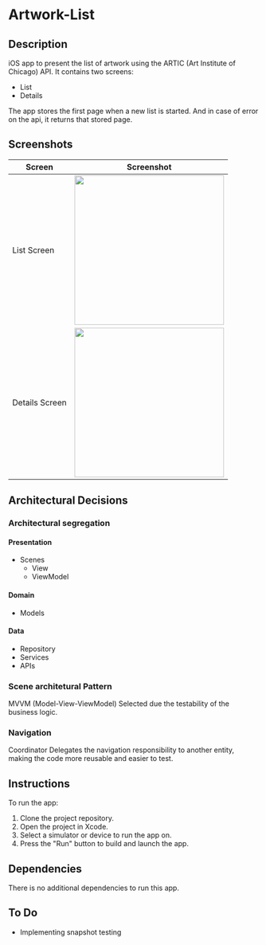 # Artwork-List

## Description

iOS app to present the list of artwork using the ARTIC (Art Institute of Chicago) API. It contains two screens:
- List
- Details

The app stores the first page when a new list is started. And in case of error on the api, it returns that stored page.

## Screenshots

| Screen | Screenshot |
| -------------| --------------------- |
| List Screen   | <img src="https://github.com/GiovaneMenezes/Artwork-List/assets/9324224/7a88d3f6-b936-4795-acb6-00cb093c06bf" width="300"> |
| Details Screen| <img src="https://github.com/GiovaneMenezes/Artwork-List/assets/9324224/1d53d2b8-9e07-4947-904c-43f0d86e9229" width="300"> |


## Architectural Decisions

### Architectural segregation

#### Presentation

- Scenes
  - View
  - ViewModel

#### Domain

- Models

#### Data

- Repository
- Services
- APIs

### Scene architetural Pattern

MVVM (Model-View-ViewModel)
Selected due the testability of the business logic.

### Navigation

Coordinator
Delegates the navigation responsibility to another entity, making the code more reusable and easier to test.

## Instructions

To run the app:
1. Clone the project repository.
2. Open the project in Xcode.
3. Select a simulator or device to run the app on.
4. Press the "Run" button to build and launch the app.

## Dependencies

There is no additional dependencies to run this app.

## To Do

- Implementing snapshot testing
